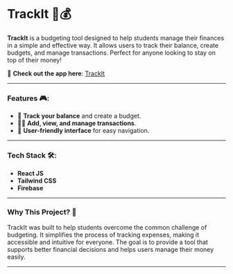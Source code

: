 # TrackIt 🧾💰

**TrackIt** is a budgeting tool designed to help students manage their finances in a simple and effective way. It allows users to track their balance, create budgets, and manage transactions. Perfect for anyone looking to stay on top of their money!

🔗 **Check out the app here**: [TrackIt](https://track-it-gamma-rust.vercel.app/)

---

### Features 🎮:
- 💸 **Track your balance** and create a budget.
- 🧑‍💻 **Add, view, and manage transactions**.
- 🌟 **User-friendly interface** for easy navigation.

---

### Tech Stack 🛠️:
- **React JS**
- **Tailwind CSS**
- **Firebase**

---

### Why This Project? 🤔
TrackIt was built to help students overcome the common challenge of budgeting. It simplifies the process of tracking expenses, making it accessible and intuitive for everyone. The goal is to provide a tool that supports better financial decisions and helps users manage their money easily.

---
